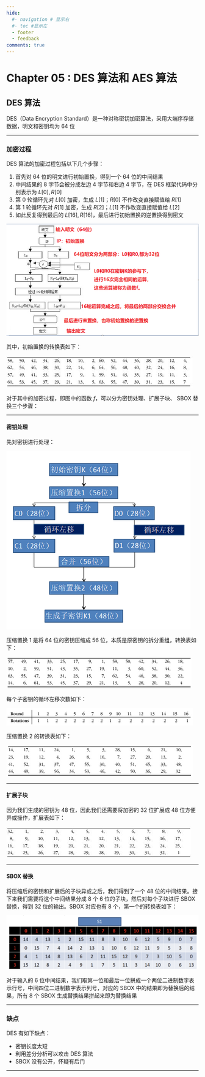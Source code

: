 ```yaml
---
hide:
  #- navigation # 显示右
  #- toc #显示左
  - footer
  - feedback
comments: true
--- 
```


# Chapter 05 : DES 算法和 AES 算法

## DES 算法

DES（Data Encryption Standard）是一种对称密钥加密算法，采用大端序存储数据，明文和密钥均为 64 位
***
### 加密过程

DES 算法的加密过程包括以下几个步骤：

1. 首先对 64 位的明文进行初始置换，得到一个 64 位的中间结果
2. 中间结果的 8 字节会被分成左边 4 字节和右边 4 字节，在 DES 框架代码中分别表示为 $L[0],R[0]$
3. 第 0 轮循环先对 $L[0]$ 加密，生成 $L[1]$；$R[0]$ 不作改变直接赋值给 $R[1]$
4. 第 1 轮循环先对 $R[1]$ 加密，生成 $R[2]$；$L[1]$ 不作改变直接赋值给 $L[2]$
5. 如此反复得到最后的 $L[16],R[16]$，最后进行初始置换的逆置换得到密文

![](../../../assets/Pasted%20image%2020250412150205.png)

其中，初始置换的转换表如下：

![](../../../assets/Pasted%20image%2020250412161823.png)

对于其中的加密过程，即图中的函数 $f$，可以分为密钥处理、扩展子块、 SBOX 替换三个步骤：
***
#### 密钥处理

先对密钥进行处理：

![](../../../assets/Pasted%20image%2020250412150929.png)

压缩置换 1 是将 64 位的密钥压缩成 56 位，本质是原密钥的拆分重组，转换表如下：

![](../../../assets/Pasted%20image%2020250412161209.png)

每个子密钥的循环左移次数如下：

![](../../../assets/Pasted%20image%2020250412161345.png)

压缩置换 2 的转换表如下：

![](../../../assets/Pasted%20image%2020250412161424.png)
***
#### 扩展子块

因为我们生成的密钥为 48 位，因此我们还需要将加密的 32 位扩展成 48 位方便异或操作，扩展表如下：

![](../../../assets/Pasted%20image%2020250412161839.png)

***
#### SBOX 替换

将压缩后的密钥和扩展后的子块异或之后，我们得到了一个 48 位的中间结果。接下来我们需要将这个中间结果分成 8 个 6 位的子块，然后对每个子块进行 SBOX 替换，得到 32 位的输出。SBOX 对应也有 8 个，第一个的转换表如下：

![](../../../assets/Pasted%20image%2020250412163348.png)

对于输入的 6 位中间结果，我们取第一位和最后一位拼成一个两位二进制数字表示行号，中间四位二进制数字表示列号，对应的 SBOX 中的结果即为替换后的结果，所有 8 个 SBOX 生成替换结果拼起来即为替换结果
***
### 缺点

DES 有如下缺点：

- 密钥长度太短
- 利用差分分析可以攻击 DES 算法
- SBOX 没有公开，怀疑有后门
***
